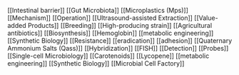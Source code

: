 [[Intestinal barrier]]
[[Gut Microbiota]]
[[Microplastics (Mps)]]
[[Mechanism]]
[[Operation]]
[[Ultrasound-assisted Extraction]]
[[Value-added Products]]
[[Breeding]]
[[High-producing strain]]
[[Agricultural antibiotics]]
[[Biosynthesis]]
[[Hemoglobin]]
[[metabolic engineering]]
[[Synthetic Biology]]
[[Resistance]]
[[eradication]]
[[adhesion]]
[[Quaternary Ammonium Salts (Qass)]]
[[Hybridization]]
[[FISH]]
[[Detection]]
[[Probes]]
[[Single-cell Microbiology]]
[[Carotenoids]]
[[Lycopene]]
[[metabolic engineering]]
[[Synthetic Biology]]
[[Microbial Cell Factory]]
